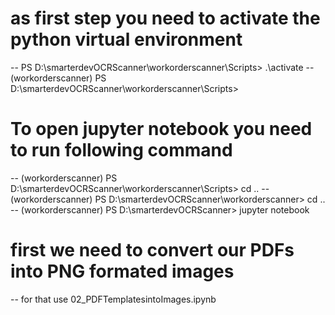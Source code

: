  # as first step you need to activate the python virtual environment
 -- PS D:\smarterdevOCRScanner\workorderscanner\Scripts> .\activate
 -- (workorderscanner) PS D:\smarterdevOCRScanner\workorderscanner\Scripts>

# To open jupyter notebook you need to run following command
-- (workorderscanner) PS D:\smarterdevOCRScanner\workorderscanner\Scripts> cd ..
-- (workorderscanner) PS D:\smarterdevOCRScanner\workorderscanner> cd ..
-- (workorderscanner) PS D:\smarterdevOCRScanner> jupyter notebook

# first we need to convert our PDFs into PNG formated images
-- for that use 02_PDFTemplatesintoImages.ipynb

# 
